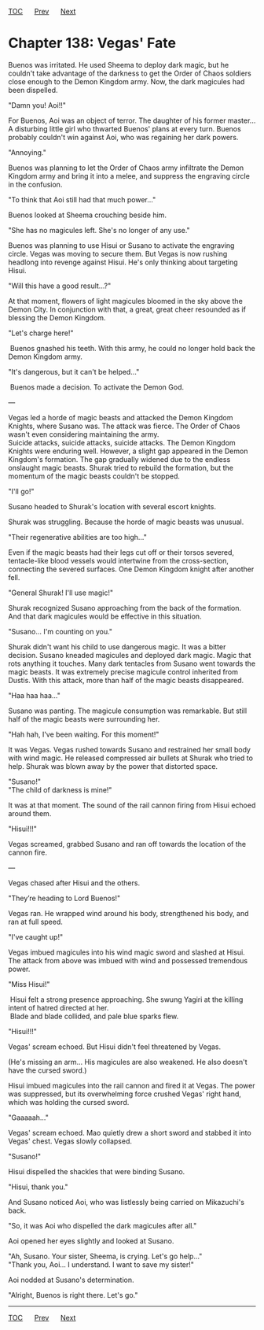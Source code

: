 [TOC](../readme.md)&nbsp;&nbsp;&nbsp;&nbsp;&nbsp;&nbsp;[Prev](section_0052.md)&nbsp;&nbsp;&nbsp;&nbsp;&nbsp;&nbsp;[Next](section_0054.md)



# Chapter 138: Vegas' Fate

Buenos was irritated. He used Sheema to deploy dark magic, but he
couldn't take advantage of the darkness to get the Order of Chaos
soldiers close enough to the Demon Kingdom army. Now, the dark magicules
had been dispelled.  
  
"Damn you! Aoi!!"  
  
For Buenos, Aoi was an object of terror. The daughter of his former
master... A disturbing little girl who thwarted Buenos' plans at every
turn. Buenos probably couldn't win against Aoi, who was regaining her
dark powers.  
  
"Annoying."  
  
Buenos was planning to let the Order of Chaos army infiltrate the Demon
Kingdom army and bring it into a melee, and suppress the engraving
circle in the confusion.  
  
"To think that Aoi still had that much power..."  
  
Buenos looked at Sheema crouching beside him.  
  
"She has no magicules left. She's no longer of any use."  
  
Buenos was planning to use Hisui or Susano to activate the engraving
circle. Vegas was moving to secure them. But Vegas is now rushing
headlong into revenge against Hisui. He's only thinking about targeting
Hisui.  
  
"Will this have a good result...?"  
  
At that moment, flowers of light magicules bloomed in the sky above the
Demon City. In conjunction with that, a great, great cheer resounded as
if blessing the Demon Kingdom.  
  
"Let's charge here!"  
  
 Buenos gnashed his teeth. With this army, he could no longer hold back
the Demon Kingdom army.  
  
"It's dangerous, but it can't be helped..."  
  
 Buenos made a decision. To activate the Demon God.  
  
—  
  
Vegas led a horde of magic beasts and attacked the Demon Kingdom
Knights, where Susano was. The attack was fierce. The Order of Chaos
wasn't even considering maintaining the army.  
Suicide attacks, suicide attacks, suicide attacks. The Demon Kingdom
Knights were enduring well. However, a slight gap appeared in the Demon
Kingdom's formation. The gap gradually widened due to the endless
onslaught magic beasts. Shurak tried to rebuild the formation, but the
momentum of the magic beasts couldn't be stopped.  
  
"I'll go!"  
  
Susano headed to Shurak's location with several escort knights.  
  
Shurak was struggling. Because the horde of magic beasts was unusual.  
  
"Their regenerative abilities are too high..."  
  
Even if the magic beasts had their legs cut off or their torsos severed,
tentacle-like blood vessels would intertwine from the cross-section,
connecting the severed surfaces. One Demon Kingdom knight after another
fell.  
  
"General Shurak! I'll use magic!"  
  
Shurak recognized Susano approaching from the back of the formation. And
that dark magicules would be effective in this situation.  
  
"Susano... I'm counting on you."  
  
Shurak didn't want his child to use dangerous magic. It was a bitter
decision. Susano kneaded magicules and deployed dark magic. Magic that
rots anything it touches. Many dark tentacles from Susano went towards
the magic beasts. It was extremely precise magicule control inherited
from Dustis. With this attack, more than half of the magic beasts
disappeared.  
  
"Haa haa haa..."  
  
Susano was panting. The magicule consumption was remarkable. But still
half of the magic beasts were surrounding her.  
  
"Hah hah, I've been waiting. For this moment!"  
  
It was Vegas. Vegas rushed towards Susano and restrained her small body
with wind magic. He released compressed air bullets at Shurak who tried
to help. Shurak was blown away by the power that distorted space.  
  
"Susano!"  
"The child of darkness is mine!"  
  
It was at that moment. The sound of the rail cannon firing from Hisui
echoed around them.  
  
"Hisui!!!"  
  
Vegas screamed, grabbed Susano and ran off towards the location of the
cannon fire.  
  
—  
  
Vegas chased after Hisui and the others.  
  
"They’re heading to Lord Buenos!"  
  
Vegas ran. He wrapped wind around his body, strengthened his body, and
ran at full speed.  
  
"I've caught up!"  
  
Vegas imbued magicules into his wind magic sword and slashed at Hisui.
The attack from above was imbued with wind and possessed tremendous
power.  
  
"Miss Hisui!"  
  
 Hisui felt a strong presence approaching. She swung Yagiri at the
killing intent of hatred directed at her.  
 Blade and blade collided, and pale blue sparks flew.  
  
"Hisui!!!"  
  
Vegas' scream echoed. But Hisui didn't feel threatened by Vegas.  
  
(He's missing an arm... His magicules are also weakened. He also doesn't
have the cursed sword.)  
  
Hisui imbued magicules into the rail cannon and fired it at Vegas. The
power was suppressed, but its overwhelming force crushed Vegas' right
hand, which was holding the cursed sword.  
  
"Gaaaaah..."  
  
Vegas' scream echoed. Mao quietly drew a short sword and stabbed it into
Vegas' chest. Vegas slowly collapsed.  
  
"Susano!"  
  
Hisui dispelled the shackles that were binding Susano.  
  
"Hisui, thank you."  
  
And Susano noticed Aoi, who was listlessly being carried on Mikazuchi's
back.  
  
"So, it was Aoi who dispelled the dark magicules after all."  
  
Aoi opened her eyes slightly and looked at Susano.  
  
"Ah, Susano. Your sister, Sheema, is crying. Let's go help..."  
"Thank you, Aoi... I understand. I want to save my sister!"  
  
Aoi nodded at Susano's determination.  
  
"Alright, Buenos is right there. Let's go."  
  
  


---
[TOC](../readme.md)&nbsp;&nbsp;&nbsp;&nbsp;&nbsp;&nbsp;[Prev](section_0052.md)&nbsp;&nbsp;&nbsp;&nbsp;&nbsp;&nbsp;[Next](section_0054.md)

